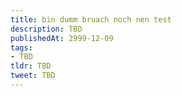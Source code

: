 ```yaml
---
title: bin dumm bruach noch nen test
description: TBD
publishedAt: 2999-12-09
tags:
- TBD
tldr: TBD
tweet: TBD
---
```


## 
